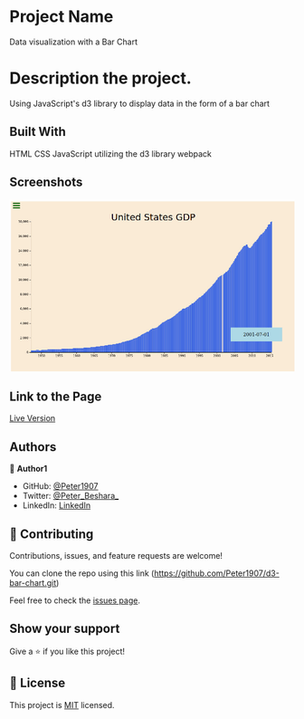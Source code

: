 # Project Name
Data visualization with a Bar Chart

# Description the project.
Using JavaScript's d3 library to display data in the form of a bar chart

## Built With

HTML
CSS
JavaScript utilizing the d3 library
webpack

## Screenshots

![Screenshot 1](dist/media/screenshot01.jpg)

## Link to the Page

[Live Version](https://peter1907.github.io/d3-bar-chart/)

## Authors

👤 **Author1**

- GitHub: [@Peter1907](https://github.com/Peter1907)
- Twitter: [@Peter_Beshara_](https://twitter.com/Peter_Beshara_)
- LinkedIn: [LinkedIn](https://www.linkedin.com/in/peter-beshara-b33681241/)

## 🤝 Contributing

Contributions, issues, and feature requests are welcome!

You can clone the repo using this link (https://github.com/Peter1907/d3-bar-chart.git)

Feel free to check the [issues page](https://github.com/Peter1907/d3-bar-chart/issues).

## Show your support

Give a ⭐️ if you like this project!

## 📝 License

This project is [MIT](./MIT.md) licensed.